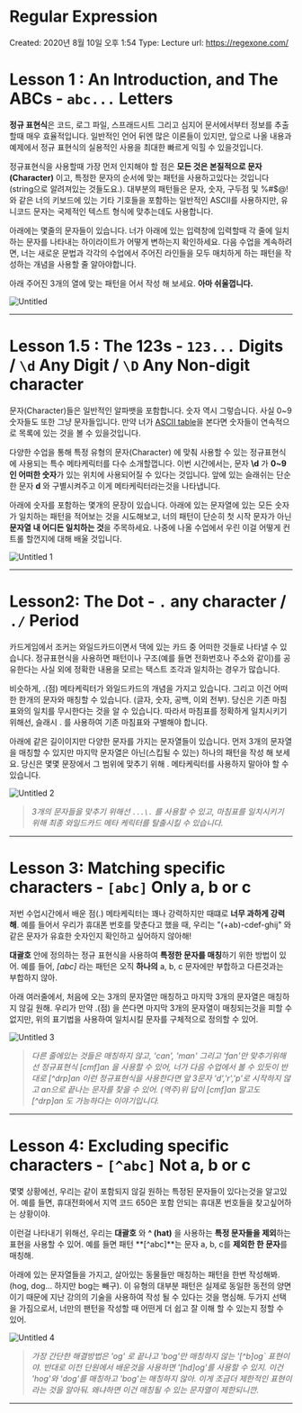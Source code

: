 # Regular Expression

Created: 2020년 8월 10일 오후 1:54
Type: Lecture
url: https://regexone.com/

# Lesson 1 : An Introduction, and The ABCs - `abc...` Letters

**정규 표현식**은 코드, 로그 파일, 스프래드시트 그리고 심지어 문서에서부터 정보를 추출할때 매우 효율적입니다. 일반적인 언어  뒤엔 많은 이론들이 있지만, 앞으로 나올 내용과 예제에서 정규 표현식의 실용적인 사용을 최대한 빠르게 익힐 수 있을것입니다.

정규표현식을 사용할때 가장 먼저 인지해야 할 점은 **모든 것은 본질적으로 문자(Character)** 이고, 특정한 문자의 순서에 맞는 패턴을 사용하고있다는 것입니다 (string으로 알려져있는 것들도요.). 대부분의 패턴들은 문자, 숫자, 구두점 및 %#$@! 와 같은 너의 키보드에 있는 기타 기호들을 포함하는 일반적인 ASCII를 사용하지만, 유니코드 문자는 국제적인 텍스트 형식에 맞추는데도 사용합니다.

아래에는 몇줄의 문자들이 있습니다. 너가 아래에 있는 입력창에 입력할때 각 줄에 일치하는 문자를 나타내는 하이라이트가 어떻게 변하는지 확인하세요. 다음 수업을 계속하려면, 너는 새로운 문법과  각각의 수업에서 주어진 라인들을 모두 매치하게 하는 패턴을 작성하는 개념을 사용할 줄 알아야합니다.

아래 주어진 3개의 열에 맞는 패턴을 어서 작성 해 보세요. **아마 쉬울껍니다.**

![Untitled](https://user-images.githubusercontent.com/31194565/90308365-fec94080-df19-11ea-87bd-d976d6e01007.png)

---

# Lesson 1.5 : The 123s - `123...` Digits / `\d` Any Digit / `\D` Any Non-digit character

문자(Character)들은 일반적인 알파뱃을 포함합니다. 숫자 역시 그렇습니다. 사실 0~9 숫자들도 또한 그냥 문자들입니다. 만약 너가 [ASCII table](https://en.wikipedia.org/wiki/ASCII#ASCII_printable_characters)을 본다면 숫자들이 연속적으로 목록에 있는 것을 볼 수 있을것입니다.

다양한 수업을 통해 특정 유형의 문자(Character) 에 맞춰 사용할 수 있는 정규표현식에 사용되는 특수 메타케릭터를 다수 소개할껍니다. 이번 시간에서는, 문자 **\d** 가 **0~9인 어떠한 숫자**가 있는 위치에 사용되어질 수 있다는 것입니다. 앞에 있는 슬래쉬는 단순한 문자 **d** 와 구별시켜주고 이게 메타케릭터라는것을 나타냅니다.

아래에 숫자를 포함하는 몇개의 문장이 있습니다. 아래에 있는 문자열에 있는 모든 숫자가 일치하는 패턴을 적어보는 것을 시도해보고, 너의 패턴이 단순히 첫 시작 문자가 아닌 **문자열 내 어디든 일치하는 것**을 주목하세요. 나중에 나올 수업에서 우린 이걸 어떻게 컨트롤 할껀지에 대해 배울 것입니다.

![Untitled 1](https://user-images.githubusercontent.com/31194565/90308358-fb35b980-df19-11ea-9880-5514bb6d39df.png)

---

# Lesson2: The Dot - `.` any character / `./` Period

카드게임에서 조커는 와일드카드이면서 댁에 있는 카드 중 어떠한 것들로 나타낼 수 있습니다. 정규표현식을 사용하면 패턴이나 구조(예를 들면 전화번호나 주소와 같이)를 공유한다는 사실 외에 정확한 내용을 모르는 택스트 조각과 일치하는 경우가 많습니다.

비슷하게, .(점) 메타케릭터가 와일드카드의 개념을 가지고 있습니다. 그리고 이건 어떠한 한개의 문자와 매칭할 수 있습니다. (글자, 숫자, 공백, 이외 전부). 당신은 기존 마침표와의 일치를 무시한다는 것을 알 수 있습니다. 따라서 마침표를 정확하게 일치시키기 위해선, 슬래시 \. 를 사용하여 기존 마침표와 구별해야 합니다.

아래에 같은 길이이지만 다양한 문자를 가지는 문자열들이 있습니다. 먼저 3개의 문자열을 매칭할 수 있지만 마지막 문자열은 아닌(스킵될 수 있는)  하나의 패턴을 작성 해 보세요. 당신은 몇몇 문장에서 그 범위에 맞추기 위해 . 메타케릭터를 사용하지 말아야 할 수 있습니다.

![Untitled 2](https://user-images.githubusercontent.com/31194565/90308359-fcff7d00-df19-11ea-98eb-10c54074f562.png)

> *3개의 문자들을 맞추기 위해선 `...\.` 를 사용할 수 있고, 마침표를 일치시키기 위해 최종 와일드카드 메타 케릭터를 탈출시킬 수 있습니다.*

---

# Lesson 3: Matching specific characters - `[abc]` Only a, b or c

저번 수업시간에서 배운 점(.) 메타케릭터는 꽤나 강력하지만 때떄로 **너무 과하게 강력해**. 예를 들어서 우리가 휴대폰 번호를 맞춘다고 했을 때, 우리는 "(+ab)-cdef-ghij" 와 같은 문자가 유효한 숫자인지 확인하고 싶어하지 않아해!

**대괄호** 안에 정의하는 정규 표현식을 사용하여 **특정한 문자를 매칭**하기 위한 방법이 있어. 예를 들어, *[abc]* 라는 패턴은 오직 **하나의** a, b, c 문자에만 부합하고 다른것과는 부합하지 않아.

아래 여러줄에서, 처음에 오는 3개의 문자열만 매칭하고 마지막 3개의 문자열은 매칭하지 않길 원해. 우리가 만약 .(점) 을 쓴다면 마지막 3개의 문자열이 매칭되는것을 피할 수 없지만, 위의 표기법을 사용하여 일치시킬 문자를 구체적으로 정의할 수 있어.

![Untitled 3](https://user-images.githubusercontent.com/31194565/90308361-fd981380-df19-11ea-805b-94a1ce3059a8.png)

> *다른 줄에있는 것들은 매칭하지 않고, 'can', 'man' 그리고 'fan'만 맞추기위해선 정규표현식 [cmf]an 을 사용할 수 있어, 너가 다음 수업에서 볼 수 있듯이 반대로 [^drp]an 이런 정규표현식을 사용한다면 앞 3문자 'd','r','p'로 시작하지 않고 an으로 끝나는 문자를 찾을 수 있어. (역주)위 답이 [cmf]an 말고도 [^drp]an 도 가능하다는 이야기입니다.*

---

# Lesson 4: Excluding specific characters - `[^abc]` Not a, b or c

몇몇 상황에선, 우리는 같이 포함되지 않길 원하는 특정된 문자들이 있다는것을 알고있어. 예를 들면, 휴대전화에서 지역 코드 650은 포함 안되는 휴대폰 번호들을 찾고싶어하는 상황이야.

이런걸 나타내기 위해선, 우리는 **대괄호** 와 **^ (hat)** 을 사용하는 **특정 문자들을 제외**하는 표현을 사용할 수 있어. 예를 들면 패턴 **[^abc]**는 문자 a, b, c를 **제외한 한 문자**를 매칭해.

아래에 있는 문자열들을 가지고, 살아있는 동물들만 매칭하는 패턴을 한번 작성해봐. (hog, dog... 하지만 bog는 빼구). 이 유형의 대부분 패턴은 실제로 동일한 동전의 양면이기 때문에 지난 강의의 기술을 사용하여 작성 될 수 있다는 것을 명심해. 두가지 선택을 가짐으로서, 너만의 팬턴을 작성할 때 어떤게 더 쉽고 잘 이해 할 수 있는지 정할 수 있어.

![Untitled 4](https://user-images.githubusercontent.com/31194565/90308433-7008f380-df1a-11ea-9c0f-2b1319ff3f40.png)

> *가장 간단한 해결방법은 'og' 로 끝나고 'bog'만 매칭하지 않는 '[^b]og` 표현이야. 반대로 이전 단원에서 배운것을 사용하면 '[hd]og'를 사용할 수 있지. 이건 'hog'와 'dog'를 매칭하고 'bog'는 매칭하지 않아. 이게 조금더 제한적인 표현이라는 것을 알아둬. 왜냐하면 이건 매칭될 수 있는 문자열이 제한되니깐.*

---
